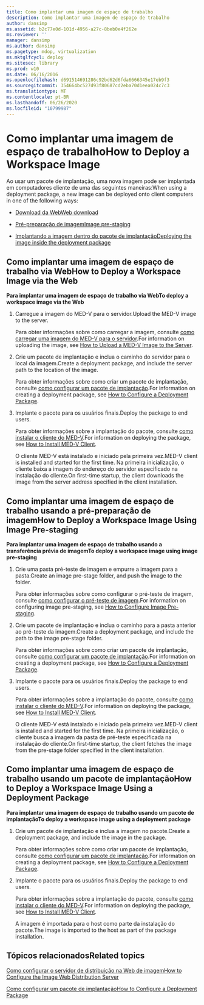 ```yaml
---
title: Como implantar uma imagem de espaço de trabalho
description: Como implantar uma imagem de espaço de trabalho
author: dansimp
ms.assetid: b2c77e0d-101d-4956-a27c-8beb0e4f262e
ms.reviewer: ''
manager: dansimp
ms.author: dansimp
ms.pagetype: mdop, virtualization
ms.mktglfcycl: deploy
ms.sitesec: library
ms.prod: w10
ms.date: 06/16/2016
ms.openlocfilehash: d691514691286c92bd62d6fda6666345e17eb9f3
ms.sourcegitcommit: 354664bc527d93f80687cd2eba70d1eea024c7c3
ms.translationtype: MT
ms.contentlocale: pt-BR
ms.lasthandoff: 06/26/2020
ms.locfileid: "10799987"
---
```

# <span data-ttu-id="a6cdf-103">Como implantar uma imagem de espaço de trabalho</span><span class="sxs-lookup"><span data-stu-id="a6cdf-103">How to Deploy a Workspace Image</span></span>


<span data-ttu-id="a6cdf-104">Ao usar um pacote de implantação, uma nova imagem pode ser implantada em computadores cliente de uma das seguintes maneiras:</span><span class="sxs-lookup"><span data-stu-id="a6cdf-104">When using a deployment package, a new image can be deployed onto client computers in one of the following ways:</span></span>

-   [<span data-ttu-id="a6cdf-105">Download da Web</span><span class="sxs-lookup"><span data-stu-id="a6cdf-105">Web download</span></span>](#bkmk-howtodeployaworkspaceimageviatheweb)

-   [<span data-ttu-id="a6cdf-106">Pré-preparação de imagem</span><span class="sxs-lookup"><span data-stu-id="a6cdf-106">Image pre-staging</span></span>](#bkmk-howtodeployaworkspaceimageusingimageprestaging)

-   [<span data-ttu-id="a6cdf-107">Implantando a imagem dentro do pacote de implantação</span><span class="sxs-lookup"><span data-stu-id="a6cdf-107">Deploying the image inside the deployment package</span></span>](#bkmk-howtodeployaworkspaceimageusingadeploymentapackage)

## <a href="" id="bkmk-howtodeployaworkspaceimageviatheweb"></a><span data-ttu-id="a6cdf-108">Como implantar uma imagem de espaço de trabalho via Web</span><span class="sxs-lookup"><span data-stu-id="a6cdf-108">How to Deploy a Workspace Image via the Web</span></span>


**<span data-ttu-id="a6cdf-109">Para implantar uma imagem de espaço de trabalho via Web</span><span class="sxs-lookup"><span data-stu-id="a6cdf-109">To deploy a workspace image via the Web</span></span>**

1.  <span data-ttu-id="a6cdf-110">Carregue a imagem do MED-V para o servidor.</span><span class="sxs-lookup"><span data-stu-id="a6cdf-110">Upload the MED-V image to the server.</span></span>

    <span data-ttu-id="a6cdf-111">Para obter informações sobre como carregar a imagem, consulte [como carregar uma imagem do MED-V para o servidor](how-to-upload-a-med-v-image-to-the-server.md).</span><span class="sxs-lookup"><span data-stu-id="a6cdf-111">For information on uploading the image, see [How to Upload a MED-V Image to the Server](how-to-upload-a-med-v-image-to-the-server.md).</span></span>

2.  <span data-ttu-id="a6cdf-112">Crie um pacote de implantação e inclua o caminho do servidor para o local da imagem.</span><span class="sxs-lookup"><span data-stu-id="a6cdf-112">Create a deployment package, and include the server path to the location of the image.</span></span>

    <span data-ttu-id="a6cdf-113">Para obter informações sobre como criar um pacote de implantação, consulte [como configurar um pacote de implantação](how-to-configure-a-deployment-package.md).</span><span class="sxs-lookup"><span data-stu-id="a6cdf-113">For information on creating a deployment package, see [How to Configure a Deployment Package](how-to-configure-a-deployment-package.md).</span></span>

3.  <span data-ttu-id="a6cdf-114">Implante o pacote para os usuários finais.</span><span class="sxs-lookup"><span data-stu-id="a6cdf-114">Deploy the package to end users.</span></span>

    <span data-ttu-id="a6cdf-115">Para obter informações sobre a implantação do pacote, consulte [como instalar o cliente do MED-V](how-to-install-med-v-clientdeployment-package.md).</span><span class="sxs-lookup"><span data-stu-id="a6cdf-115">For information on deploying the package, see [How to Install MED-V Client](how-to-install-med-v-clientdeployment-package.md).</span></span>

    <span data-ttu-id="a6cdf-116">O cliente MED-V está instalado e iniciado pela primeira vez.</span><span class="sxs-lookup"><span data-stu-id="a6cdf-116">MED-V client is installed and started for the first time.</span></span> <span data-ttu-id="a6cdf-117">Na primeira inicialização, o cliente baixa a imagem do endereço do servidor especificado na instalação do cliente.</span><span class="sxs-lookup"><span data-stu-id="a6cdf-117">On first-time startup, the client downloads the image from the server address specified in the client installation.</span></span>

## <a href="" id="bkmk-howtodeployaworkspaceimageusingimageprestaging"></a><span data-ttu-id="a6cdf-118">Como implantar uma imagem de espaço de trabalho usando a pré-preparação de imagem</span><span class="sxs-lookup"><span data-stu-id="a6cdf-118">How to Deploy a Workspace Image Using Image Pre-staging</span></span>


**<span data-ttu-id="a6cdf-119">Para implantar uma imagem de espaço de trabalho usando a transferência prévia de imagem</span><span class="sxs-lookup"><span data-stu-id="a6cdf-119">To deploy a workspace image using image pre-staging</span></span>**

1.  <span data-ttu-id="a6cdf-120">Crie uma pasta pré-teste de imagem e empurre a imagem para a pasta.</span><span class="sxs-lookup"><span data-stu-id="a6cdf-120">Create an image pre-stage folder, and push the image to the folder.</span></span>

    <span data-ttu-id="a6cdf-121">Para obter informações sobre como configurar o pré-teste de imagem, consulte [como configurar o pré-teste de imagem](how-to-configure-image-pre-staging.md).</span><span class="sxs-lookup"><span data-stu-id="a6cdf-121">For information on configuring image pre-staging, see [How to Configure Image Pre-staging](how-to-configure-image-pre-staging.md).</span></span>

2.  <span data-ttu-id="a6cdf-122">Crie um pacote de implantação e inclua o caminho para a pasta anterior ao pré-teste da imagem.</span><span class="sxs-lookup"><span data-stu-id="a6cdf-122">Create a deployment package, and include the path to the image pre-stage folder.</span></span>

    <span data-ttu-id="a6cdf-123">Para obter informações sobre como criar um pacote de implantação, consulte [como configurar um pacote de implantação](how-to-configure-a-deployment-package.md).</span><span class="sxs-lookup"><span data-stu-id="a6cdf-123">For information on creating a deployment package, see [How to Configure a Deployment Package](how-to-configure-a-deployment-package.md).</span></span>

3.  <span data-ttu-id="a6cdf-124">Implante o pacote para os usuários finais.</span><span class="sxs-lookup"><span data-stu-id="a6cdf-124">Deploy the package to end users.</span></span>

    <span data-ttu-id="a6cdf-125">Para obter informações sobre a implantação do pacote, consulte [como instalar o cliente do MED-V](how-to-install-med-v-clientdeployment-package.md).</span><span class="sxs-lookup"><span data-stu-id="a6cdf-125">For information on deploying the package, see [How to Install MED-V Client](how-to-install-med-v-clientdeployment-package.md).</span></span>

    <span data-ttu-id="a6cdf-126">O cliente MED-V está instalado e iniciado pela primeira vez.</span><span class="sxs-lookup"><span data-stu-id="a6cdf-126">MED-V client is installed and started for the first time.</span></span> <span data-ttu-id="a6cdf-127">Na primeira inicialização, o cliente busca a imagem da pasta de pré-teste especificada na instalação do cliente.</span><span class="sxs-lookup"><span data-stu-id="a6cdf-127">On first-time startup, the client fetches the image from the pre-stage folder specified in the client installation.</span></span>

## <a href="" id="bkmk-howtodeployaworkspaceimageusingadeploymentapackage"></a><span data-ttu-id="a6cdf-128">Como implantar uma imagem de espaço de trabalho usando um pacote de implantação</span><span class="sxs-lookup"><span data-stu-id="a6cdf-128">How to Deploy a Workspace Image Using a Deployment Package</span></span>


**<span data-ttu-id="a6cdf-129">Para implantar uma imagem de espaço de trabalho usando um pacote de implantação</span><span class="sxs-lookup"><span data-stu-id="a6cdf-129">To deploy a workspace image using a deployment package</span></span>**

1.  <span data-ttu-id="a6cdf-130">Crie um pacote de implantação e inclua a imagem no pacote.</span><span class="sxs-lookup"><span data-stu-id="a6cdf-130">Create a deployment package, and include the image in the package.</span></span>

    <span data-ttu-id="a6cdf-131">Para obter informações sobre como criar um pacote de implantação, consulte [como configurar um pacote de implantação](how-to-configure-a-deployment-package.md).</span><span class="sxs-lookup"><span data-stu-id="a6cdf-131">For information on creating a deployment package, see [How to Configure a Deployment Package](how-to-configure-a-deployment-package.md).</span></span>

2.  <span data-ttu-id="a6cdf-132">Implante o pacote para os usuários finais.</span><span class="sxs-lookup"><span data-stu-id="a6cdf-132">Deploy the package to end users.</span></span>

    <span data-ttu-id="a6cdf-133">Para obter informações sobre a implantação do pacote, consulte [como instalar o cliente do MED-V](how-to-install-med-v-clientdeployment-package.md).</span><span class="sxs-lookup"><span data-stu-id="a6cdf-133">For information on deploying the package, see [How to Install MED-V Client](how-to-install-med-v-clientdeployment-package.md).</span></span>

    <span data-ttu-id="a6cdf-134">A imagem é importada para o host como parte da instalação do pacote.</span><span class="sxs-lookup"><span data-stu-id="a6cdf-134">The image is imported to the host as part of the package installation.</span></span>

## <span data-ttu-id="a6cdf-135">Tópicos relacionados</span><span class="sxs-lookup"><span data-stu-id="a6cdf-135">Related topics</span></span>


[<span data-ttu-id="a6cdf-136">Como configurar o servidor de distribuição na Web de imagem</span><span class="sxs-lookup"><span data-stu-id="a6cdf-136">How to Configure the Image Web Distribution Server</span></span>](how-to-configure-the-image-web-distribution-server.md)

[<span data-ttu-id="a6cdf-137">Como configurar um pacote de implantação</span><span class="sxs-lookup"><span data-stu-id="a6cdf-137">How to Configure a Deployment Package</span></span>](how-to-configure-a-deployment-package.md)

 

 





